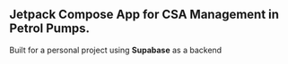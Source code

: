 ## Jetpack Compose App for CSA Management in Petrol Pumps.
Built for a personal project using **Supabase** as a backend

